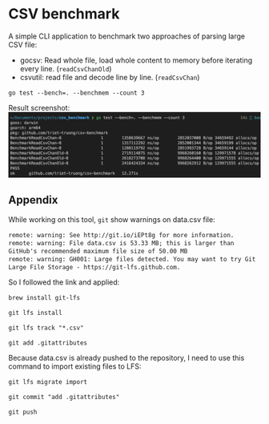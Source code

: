 # CSV benchmark
A simple CLI application to benchmark two approaches of parsing large CSV file:
- gocsv: Read whole file, load whole content to memory before iterating every line. (`readCsvChanOld`) 
- csvutil: read file and decode line by line. (`readCsvChan`)

```shell
go test --bench=. --benchmem --count 3
```

Result screenshot:
![alt text](result.png)

## Appendix

While working on this tool, `git` show warnings on data.csv file:

```log
remote: warning: See http://git.io/iEPt8g for more information.
remote: warning: File data.csv is 53.33 MB; this is larger than GitHub's recommended maximum file size of 50.00 MB
remote: warning: GH001: Large files detected. You may want to try Git Large File Storage - https://git-lfs.github.com.
```

So I followed the link and applied:

```shell
brew install git-lfs
```

```shell
git lfs install
```

```shell
git lfs track "*.csv"
```

```shell
git add .gitattributes
```

Because data.csv is already pushed to the repository, I need to use this command to import existing files to LFS:

```shell
git lfs migrate import
```

```shell
git commit "add .gitattributes"
```

```shell
git push
```
